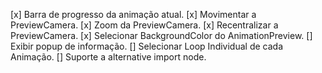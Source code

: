 [x] Barra de progresso da animação atual.
[x] Movimentar a PreviewCamera.
[x] Zoom da PreviewCamera.
[x] Recentralizar a PreviewCamera.
[x] Selecionar BackgroundColor do AnimationPreview.
[] Exibir popup de informação.
[] Selecionar Loop Individual de cada Animação.
[] Suporte a alternative import node.
